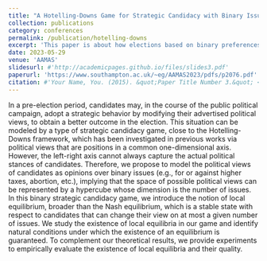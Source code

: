 ```yaml
---
title: "A Hotelling-Downs Game for Strategic Candidacy with Binary Issues"
collection: publications
category: conferences
permalink: /publication/hotelling-downs
excerpt: 'This paper is about how elections based on binary preferences can be subject to the strategic behavior of candidates, who can modify their political views to obtain a better outcome in the election.'
date: 2023-05-29
venue: 'AAMAS'
slidesurl: #'http://academicpages.github.io/files/slides3.pdf'
paperurl: 'https://www.southampton.ac.uk/~eg/AAMAS2023/pdfs/p2076.pdf'
citation: #'Your Name, You. (2015). &quot;Paper Title Number 3.&quot; <i>Journal 1</i>. 1(3).'
---
```


In a pre-election period, candidates may, in the course of the public political campaign, adopt a strategic behavior by modifying their advertised political views, to obtain a better outcome in the election. This situation can be modeled by a type of strategic candidacy game, close to the Hotelling-Downs framework, which has been investigated in previous works via political views that are positions in a common one-dimensional axis. However, the left-right axis cannot always capture the actual political stances of candidates. Therefore, we propose to model the political views of candidates as opinions over binary issues (e.g., for or against higher taxes, abortion, etc.), implying that the space of possible political views can be represented by a hypercube whose dimension is the number of issues. In this binary strategic candidacy game, we introduce the notion of local equilibrium, broader than the Nash equilibrium, which is a stable state with respect to candidates that can change their view on at most a given number of issues. We study the existence of local equilibria in our game and identify natural conditions under which the existence of an equilibrium is guaranteed. To complement our theoretical results, we provide experiments to empirically evaluate the existence of local equilibria and their quality.